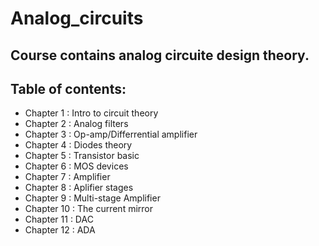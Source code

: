# Analog_circuits
Course contains analog circuite design theory. 
---
## Table of contents:

* Chapter 1 : Intro to circuit theory
* Chapter 2 : Analog filters  
* Chapter 3 : Op-amp/Differrential amplifier 
* Chapter 4 : Diodes theory 
* Chapter 5 : Transistor basic 
* Chapter 6 : MOS devices 
* Chapter 7 : Amplifier 
* Chapter 8 : Aplifier stages 
* Chapter 9 : Multi-stage Amplifier 
* Chapter 10 : The current mirror 
* Chapter 11 : DAC 
* Chapter 12 : ADA

